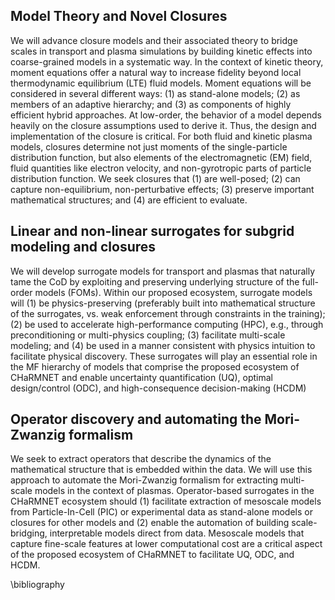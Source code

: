 ## Model Theory and Novel Closures 

We will advance closure models and their associated theory to bridge scales in transport and plasma simulations by building kinetic effects into coarse-grained models in a systematic way.
In the context of kinetic theory, moment equations offer a natural way to increase fidelity beyond local thermodynamic equilibrium (LTE) fluid models. Moment equations will be considered in several different ways: (1) as stand-alone models; (2) as members of an adaptive hierarchy; and (3) as components of highly efficient hybrid approaches. At low-order, the behavior of a model depends heavily on the closure assumptions used to derive it. Thus, the design and implementation of the closure  is critical. For both fluid and kinetic plasma models, closures determine not just moments of the single-particle distribution function, but also elements of the electromagnetic (EM) field, fluid quantities like electron velocity, and non-gyrotropic parts of particle distribution function. We seek closures that (1) are well-posed; (2) can capture non-equilibrium, non-perturbative  effects; (3) preserve important mathematical structures; and (4) are efficient to evaluate. 



## Linear and non-linear surrogates for subgrid modeling and closures

We will develop surrogate models for transport and plasmas that naturally tame the CoD by exploiting and preserving underlying structure of the full-order models (FOMs). Within our proposed ecosystem, surrogate models will (1) be physics-preserving (preferably built into mathematical structure of the surrogates, vs. weak enforcement through constraints in the training); (2) be used to accelerate high-performance computing (HPC), e.g., through preconditioning or multi-physics coupling; (3) facilitate multi-scale modeling; and (4) be used in a manner consistent with physics intuition to facilitate physical discovery.  These surrogates will play an essential role in the MF hierarchy of models that comprise the proposed ecosystem of CHaRMNET and enable uncertainty quantification (UQ), optimal design/control (ODC), and high-consequence decision-making (HCDM)

## Operator discovery and automating the Mori-Zwanzig formalism

We seek to extract operators that describe the dynamics of the mathematical structure
that is embedded within the data. We will use this approach to automate the Mori-Zwanzig 
formalism for extracting multi-scale models in the context of plasmas.
Operator-based surrogates in the CHaRMNET ecosystem should (1) facilitate extraction
of mesoscale models from Particle-In-Cell (PIC) or experimental data as stand-alone models or closures for other
models and (2) enable the automation of building scale-bridging, interpretable models direct
from data. Mesoscale models that capture fine-scale features at lower
computational cost are a critical aspect of the proposed ecosystem
of CHaRMNET to facilitate UQ, ODC, and HCDM.



\bibliography


<script type="text/x-mathjax-config">MathJax.Hub.Config({TeX: {equationNumbers: {autoNumber: "all"}}, tex2jax: {inlineMath: [['$','$']]}});</script>
<script type="text/javascript" src="https://cdnjs.cloudflare.com/ajax/libs/mathjax/2.7.2/MathJax.js?config=TeX-AMS_HTML"></script>
